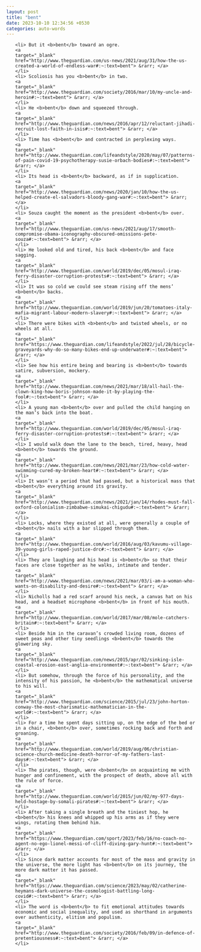 ```yaml
---
layout: post
title: "bent"
date: 2023-10-10 12:34:56 +0530
categories: auto-words
---
```

<ol>

    <li> But it <b>bent</b> toward an ogre.
    <a 
    target="_blank" 
    href="http://www.theguardian.com/us-news/2021/aug/31/how-the-us-created-a-world-of-endless-war#:~:text=bent"> &rarr; </a>
    </li>
    <li> Scoliosis has you <b>bent</b> in two.
    <a 
    target="_blank" 
    href="http://www.theguardian.com/society/2016/mar/10/my-uncle-and-heroin#:~:text=bent"> &rarr; </a>
    </li>
    <li> He <b>bent</b> down and squeezed through.
    <a 
    target="_blank" 
    href="http://www.theguardian.com/news/2016/apr/12/reluctant-jihadi-recruit-lost-faith-in-isis#:~:text=bent"> &rarr; </a>
    </li>
    <li> Time has <b>bent</b> and contracted in perplexing ways.
    <a 
    target="_blank" 
    href="http://www.theguardian.com/lifeandstyle/2020/may/07/patterns-of-pain-covid-19-psychotherapy-susie-orbach-bodies#:~:text=bent"> &rarr; </a>
    </li>
    <li> Its head is <b>bent</b> backward, as if in supplication.
    <a 
    target="_blank" 
    href="http://www.theguardian.com/news/2020/jan/10/how-the-us-helped-create-el-salvadors-bloody-gang-war#:~:text=bent"> &rarr; </a>
    </li>
    <li> Souza caught the moment as the president <b>bent</b> over.
    <a 
    target="_blank" 
    href="http://www.theguardian.com/us-news/2021/aug/17/smooth-compromise-obama-iconography-obscured-omissions-pete-souza#:~:text=bent"> &rarr; </a>
    </li>
    <li> He looked old and tired, his back <b>bent</b> and face sagging.
    <a 
    target="_blank" 
    href="http://www.theguardian.com/world/2019/dec/05/mosul-iraq-ferry-disaster-corruption-protests#:~:text=bent"> &rarr; </a>
    </li>
    <li> It was so cold we could see steam rising off the mens’ <b>bent</b> backs.
    <a 
    target="_blank" 
    href="http://www.theguardian.com/world/2019/jun/20/tomatoes-italy-mafia-migrant-labour-modern-slavery#:~:text=bent"> &rarr; </a>
    </li>
    <li> There were bikes with <b>bent</b> and twisted wheels, or no wheels at all.
    <a 
    target="_blank" 
    href="https://www.theguardian.com/lifeandstyle/2022/jul/28/bicycle-graveyards-why-do-so-many-bikes-end-up-underwater#:~:text=bent"> &rarr; </a>
    </li>
    <li> See how his entire being and bearing is <b>bent</b> towards satire, subversion, mockery.
    <a 
    target="_blank" 
    href="http://www.theguardian.com/news/2021/mar/18/all-hail-the-clown-king-how-boris-johnson-made-it-by-playing-the-fool#:~:text=bent"> &rarr; </a>
    </li>
    <li> A young man <b>bent</b> over and pulled the child hanging on the man’s back into the boat.
    <a 
    target="_blank" 
    href="http://www.theguardian.com/world/2019/dec/05/mosul-iraq-ferry-disaster-corruption-protests#:~:text=bent"> &rarr; </a>
    </li>
    <li> I would walk down the lane to the beach, tired, heavy, head <b>bent</b> towards the ground.
    <a 
    target="_blank" 
    href="http://www.theguardian.com/news/2021/mar/23/how-cold-water-swimming-cured-my-broken-heart#:~:text=bent"> &rarr; </a>
    </li>
    <li> It wasn’t a period that had passed, but a historical mass that <b>bent</b> everything around its gravity.
    <a 
    target="_blank" 
    href="http://www.theguardian.com/news/2021/jan/14/rhodes-must-fall-oxford-colonialism-zimbabwe-simukai-chigudu#:~:text=bent"> &rarr; </a>
    </li>
    <li> Locks, where they existed at all, were generally a couple of <b>bent</b> nails with a bar slipped through them.
    <a 
    target="_blank" 
    href="http://www.theguardian.com/world/2016/aug/03/kavumu-village-39-young-girls-raped-justice-drc#:~:text=bent"> &rarr; </a>
    </li>
    <li> They are laughing and his head is <b>bent</b> so that their faces are close together as he walks, intimate and tender.
    <a 
    target="_blank" 
    href="http://www.theguardian.com/news/2021/mar/03/i-am-a-woman-who-wants-on-disability-and-desire#:~:text=bent"> &rarr; </a>
    </li>
    <li> Nicholls had a red scarf around his neck, a canvas hat on his head, and a headset microphone <b>bent</b> in front of his mouth.
    <a 
    target="_blank" 
    href="http://www.theguardian.com/world/2017/mar/08/mole-catchers-britain#:~:text=bent"> &rarr; </a>
    </li>
    <li> Beside him in the caravan’s crowded living room, dozens of sweet peas and other tiny seedlings <b>bent</b> towards the glowering sky.
    <a 
    target="_blank" 
    href="http://www.theguardian.com/news/2015/apr/02/sinking-isle-coastal-erosion-east-anglia-environment#:~:text=bent"> &rarr; </a>
    </li>
    <li> But somehow, through the force of his personality, and the intensity of his passion, he <b>bent</b> the mathematical universe to his will.
    <a 
    target="_blank" 
    href="http://www.theguardian.com/science/2015/jul/23/john-horton-conway-the-most-charismatic-mathematician-in-the-world#:~:text=bent"> &rarr; </a>
    </li>
    <li> For a time he spent days sitting up, on the edge of the bed or in a chair, <b>bent</b> over, sometimes rocking back and forth and groaning.
    <a 
    target="_blank" 
    href="http://www.theguardian.com/world/2019/aug/06/christian-science-church-medicine-death-horror-of-my-fathers-last-days#:~:text=bent"> &rarr; </a>
    </li>
    <li> The pirates, though, were <b>bent</b> on acquainting me with hunger and confinement, with the prospect of death, above all with the rule of force.
    <a 
    target="_blank" 
    href="http://www.theguardian.com/world/2015/jun/02/my-977-days-held-hostage-by-somali-pirates#:~:text=bent"> &rarr; </a>
    </li>
    <li> After taking a single breath and the tiniest hop, he <b>bent</b> his knees and whipped up his arms as if they were wings, rotating them behind him.
    <a 
    target="_blank" 
    href="https://www.theguardian.com/sport/2023/feb/16/no-coach-no-agent-no-ego-lionel-messi-of-cliff-diving-gary-hunt#:~:text=bent"> &rarr; </a>
    </li>
    <li> Since dark matter accounts for most of the mass and gravity in the universe, the more light has <b>bent</b> on its journey, the more dark matter it has passed.
    <a 
    target="_blank" 
    href="https://www.theguardian.com/science/2023/may/02/catherine-heymans-dark-universe-the-cosmologist-battling-long-covid#:~:text=bent"> &rarr; </a>
    </li>
    <li> The word is <b>bent</b> to fit emotional attitudes towards economic and social inequality, and used as shorthand in arguments over authenticity, elitism and populism.
    <a 
    target="_blank" 
    href="http://www.theguardian.com/society/2016/feb/09/in-defence-of-pretentiousness#:~:text=bent"> &rarr; </a>
    </li>